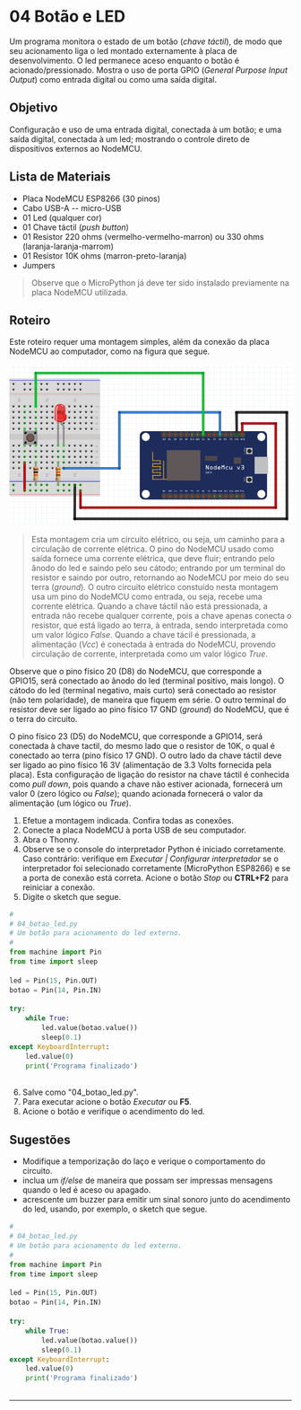 # 04 Botão e LED

Um programa monitora o estado de um botão (*chave táctil*), de modo que seu acionamento liga o led montado externamente à placa de desenvolvimento. O led permanece aceso enquanto o botão é acionado/pressionado. Mostra o uso de porta GPIO (*General Purpose Input Output*) como entrada digital ou como uma saída digital.

## Objetivo

Configuração e uso de uma entrada digital, conectada à um botão; e uma saída digital, conectada à um led; mostrando o controle direto de dispositivos externos ao NodeMCU.

## Lista de Materiais

* Placa NodeMCU ESP8266 (30 pinos)
* Cabo USB-A -- micro-USB
* 01 Led (qualquer cor)
* 01 Chave táctil (*push button*)
* 01 Resistor 220 ohms (vermelho-vermelho-marron) ou 330 ohms (laranja-laranja-marrom)
* 01 Resistor 10K ohms (marron-preto-laranja)
* Jumpers

> Observe que o MicroPython já deve ter sido instalado previamente na placa NodeMCU utilizada.

## Roteiro

Este roteiro requer uma montagem simples, além da conexão da placa NodeMCU ao computador, como na figura que segue.

![Circuito 04 botão led](figuras/04_botao_led.png)

> Esta montagem cria um circuito elétrico, ou seja, um caminho para a circulação de corrente elétrica. O pino do NodeMCU usado como saída fornece uma corrente elétrica, que deve fluir; entrando pelo ânodo do led e saindo pelo seu cátodo; entrando por um terminal do resistor e saindo por outro, retornando ao NodeMCU por meio do seu terra (*ground*).
> O outro circuito elétrico constuído nesta montagem usa um pino do NodeMCU como entrada, ou seja, recebe uma corrente elétrica. Quando a chave táctil não está pressionada, a entrada não recebe qualquer corrente, pois a chave apenas conecta o resistor, que está ligado ao terra, à entrada, sendo interpretada como um valor lógico *False*. Quando a chave tácil é pressionada, a alimentação (*Vcc*) é conectada à entrada do NodeMCU, provendo circulação de corrente, interpretada como um valor lógico *True*.

Observe que o pino físico 20 (D8) do NodeMCU, que corresponde a GPIO15, será conectado ao ânodo do led (terminal positivo, mais longo). O cátodo do led (terminal negativo, mais curto) será conectado ao resistor (não tem polaridade), de maneira que fiquem em série. O outro terminal do resistor deve ser ligado ao pino físico 17 GND (*ground*) do NodeMCU, que é o terra do circuito.

O pino físico 23 (D5) do NodeMCU, que corresponde a GPIO14, será conectada à chave tactil, do mesmo lado que o resistor de 10K, o qual é conectado ao terra (pino físico 17 GND). O outro lado da chave táctil deve ser ligado ao pino físico 16 3V (alimentação de 3.3 Volts fornecida pela placa). Esta configuração de ligação do resistor na chave táctil é conhecida como *pull down*, pois quando a chave não estiver acionada, fornecerá um valor 0 (zero lógico ou *False*); quando acionada fornecerá o valor da alimentação (um lógico ou *True*).

1. Efetue a montagem indicada. Confira todas as conexões.
2. Conecte a placa NodeMCU à porta USB de seu computador.
3. Abra o Thonny.
4. Observe se o console do interpretador Python é iniciado corretamente. Caso contrário: verifique em *Executar | Configurar interpretador* se o interpretador foi selecionado corretamente (MicroPython ESP8266) e se a porta de conexão está correta. Acione o botão *Stop* ou **CTRL+F2** para reiniciar a conexão.
5. Digite o sketch que segue.

```python
#
# 04_botao_led.py
# Um botão para acionamento do led externo.
#
from machine import Pin
from time import sleep

led = Pin(15, Pin.OUT)
botao = Pin(14, Pin.IN)

try:
	while True:
		led.value(botao.value())
		sleep(0.1)
except KeyboardInterrupt:
	led.value(0)
	print('Programa finalizado')
		  
```

6. Salve como "04_botao_led.py".
7. Para executar acione o botão *Executar* ou **F5**.
8. Acione o botão e verifique o acendimento do led.

## Sugestões

* Modifique a temporização do laço e verique o comportamento do circuito.
* inclua um *if/else* de maneira que possam ser impressas mensagens quando o led é aceso ou apagado.
* acrescente um buzzer para emitir um sinal sonoro junto do acendimento do led, usando, por exemplo, o sketch que segue.

```python
#
# 04_botao_led.py
# Um botão para acionamento do led externo.
#
from machine import Pin
from time import sleep

led = Pin(15, Pin.OUT)
botao = Pin(14, Pin.IN)

try:
	while True:
		led.value(botao.value())
		sleep(0.1)
except KeyboardInterrupt:
	led.value(0)
	print('Programa finalizado')
		  
```



---
